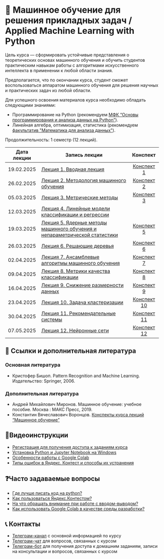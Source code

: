 # 🧠 Машинное обучение для решения прикладных задач / Applied Machine Learning with Python

Цель курса — сформировать устойчивые представления о теоретических основах машинного обучения и обучить студентов практическим навыкам работы с алгоритмами искусственного интеллекта в применении к любой области знания. 

Предполагается, что по окончании курса, студент сможет воспользоваться аппаратом машинного обучения для решения научных и практических задач из любой области.

Для успешного освоения материалов курса необходимо обладать следующими знаниями:

* Программирование на Python (рекомендуем [МФК “Основы программирования и анализа данных на Python”](https://teach-in.ru/course/python-programming-and-data-analysis-basics-2024)).
* Линейная алгебра, оптимизация, статистика (рекомендуем [факультатив "Математика для анализа данных"](https://teach-in.ru/course/mathematics-for-data-analysis-artamonov)).

Продолжительность: 1 семестр (12 лекций).

Дата лекции | Запись лекции | Конспект  
|:----:|----|:----:|
|19.02.2025| [Лекция 1. Вводная лекция](https://rutube.ru/video/8a2d7aad2eea13090f0612f79aaeb98a/) | [Конспект 1](https://colab.research.google.com/drive/12D6USdM4jlcVLO0DbkKZDU-EbyhL6maa) | 
|26.02.2025| [Лекция 2. Методология машинного обучения](https://rutube.ru/video/private/16d65d26a441ffe413d77ae4c1feab1e/?r=wd&p=RNEhQjy45TGuPFCAi-Xe5A&t=55) | [Конспект 2](https://colab.research.google.com/drive/1dUG3ZNvtaeFMz5q73H2etO0oqy155t0M) |  
|05.03.2025| [Лекция 3. Метрические методы](https://rutube.ru/video/private/76e85c1d8625c2b5ca43d40132d99252/?p=IVZOmr1rp-KsQd_EIUmFaA) | [Конспект 3](https://colab.research.google.com/drive/1oRZC_99fJImrgLhSfghGZMHcZgvHp-uf) | 
|12.03.2025| [Лекция 4. Линейные модели классификации и регрессии](https://rutube.ru/video/fb03560f496a121b50141a2403978f80/?r=wd) | 
|19.03.2025| [Лекция 5. Ядерные методы машинного обучения и непараметрической статистики](https://rutube.ru/video/0e17bd52ea5963f43a378487268af38a/?r=wd) | [Конспект 5](https://colab.research.google.com/drive/1QPpCdsgfgBoTGwg6jq68C29kiffwZFgS) | 
|26.03.2025| [Лекция 6. Решающие деревья](https://rutube.ru/video/9a2a6f0caa08ba385e4b01f1432b71e3/?r=wd) | [Конспект 6](https://colab.research.google.com/drive/1mAq_uVK5ePU9ryguulDGHgo1X1LjVMlF) |
|02.04.2025| [Лекция 7. Ансамблевые алгоритмы машинного обучения](https://rutube.ru/video/e5e5077f0f1a36fe121ed8f150fc1968/) | [Конспект 7](https://colab.research.google.com/drive/16ekTLuBtfW6BTX7Fo8IXrGn1K5ybwLlN) | 
|09.04.2025| [Лекция 8. Метрики качества классификации](https://rutube.ru/video/6ef6da7ec626f1212df0ab21c6fcd1ec/) | [Конспект 8](https://colab.research.google.com/drive/18NnbzHK0P_Hr7JYsY8rCWzIkWmz78-AW) |
|16.04.2025| [Лекция 9. Снижение размерности данных](https://rutube.ru/video/1e89b5923b659942cb2107b57f3b240a/) | [Конспект 9](https://colab.research.google.com/drive/1DyMNEeXpCL6r3i1_6uB70mMHt3vostGV) | 
|23.04.2025| [Лекция 10. Задача кластеризации](https://rutube.ru/video/9d8f58ed4a7eece38e5e6cde1d8230b7/) | [Конспект 10](https://colab.research.google.com/drive/1zWMtZbZEyYMAnFPrYVpD_tSI8UuzAlUG) | 
|30.04.2025| [Лекция 11. Рекомендательные системы](https://rutube.ru/video/2512750e1a019803fa63f8a08a677ed4/) | [Конспект 11](https://colab.research.google.com/drive/1YSzyfb-_fRvlzQTWST_lBSgHG9NQK5OB) | 
|07.05.2025| [Лекция 12. Нейронные сети](https://rutube.ru/video/2f64f23f17f261856f935213fbf68703/) | [Конспект 12](https://colab.research.google.com/drive/1rtylBv_L9WO6bXwJn2F2vnaq7_Aj5s_w ) | 

## 📝 Ссылки и дополнительная литература

### Основная литература
* Кристофер Бишоп. Pattern Recognition and Machine Learning. Издательство: Springer, 2006.

### Дополнительная литература
* Андрей Михайлович Миронов. Машинное обучение: учебное пособие. Москва : МАКС Пресс, 2019.
* Константин Вячеславович Воронцов. [Конспекты курса лекций “Машинное обучение”](http://www.machinelearning.ru/wiki/index.php?title=%D0%9C%D0%B0%D1%88%D0%B8%D0%BD%D0%BD%D0%BE%D0%B5_%D0%BE%D0%B1%D1%83%D1%87%D0%B5%D0%BD%D0%B8%D0%B5_(%D0%BA%D1%83%D1%80%D1%81_%D0%BB%D0%B5%D0%BA%D1%86%D0%B8%D0%B9,_%D0%9A.%D0%92.%D0%92%D0%BE%D1%80%D0%BE%D0%BD%D1%86%D0%BE%D0%B2))

## 🎥Видеоинструкции

* [Регистрация для получения доступа к заданиям курса](https://youtu.be/R1_Xzr3Eyso )
* [Установка Python и Jupyter Notebook на Windows](https://youtu.be/fVu3OjCfVps)
* [Особенности работы с Google Colab ](https://youtu.be/Fbdisx6XUzw)
* [Типы ошибок в Яндекс. Контест и способы их устранения ](https://youtu.be/y3nRM1Wd_3M)

## ❓Часто задаваемые вопросы

* [Где лучше писать код на python?](https://github.com/MSUcourses/Data-Analysis-with-Python/blob/main/Python/instructions/IDE-review.md)
* [Как пользоваться Яндекс.Контестом?](https://github.com/MSUcourses/Data-Analysis-with-Python/blob/main/Python/instructions/yandex_contest.md)
* [На что обращать внимание при работе с вводом-выводом?](https://github.com/MSUcourses/Data-Analysis-with-Python/blob/main/Python/instructions/input-output.md)
* [Как использовать Google Colab в качестве среды разработки?](https://github.com/MSUcourses/Data-Analysis-with-Python/blob/main/Python/instructions/GoogleColab.md)

## 📞 Контакты
* [Телеграм-канал](https://t.me/+r7KAOw2PCAphYzVi) с основной информацией по курсу
* [Телеграм-чат](https://t.me/+1Wa9wucv2jQ1ZjA6) для вопросов, связанных с курсом
* [Телеграм-бот](https://t.me/msumfk_bot) для получения доступа к домашним заданиям, записи на консультации и вопросов, связанных с курсом

